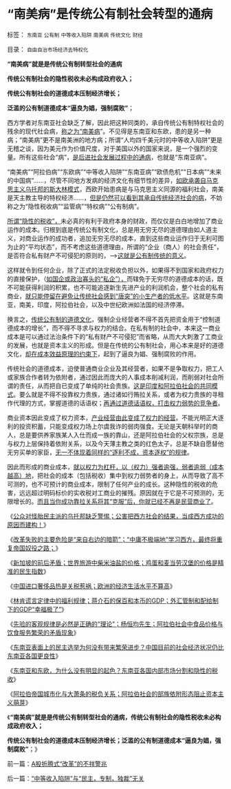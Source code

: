 # “南美病”是传统公有制社会转型的通病

标签： `东南亚` `公有制` `中等收入陷阱` `南美病` `传统文化` `财经` 

目录： `自由自治市场经济去特权化`

**“南美病”就是是传统公有制转型社会的通病**

**传统公有制社会的隐性税收未必构成政府收入；**

**传统公有制社会的道德成本压制经济增长；**

**泛滥的公有制道德成本“逼良为娼，强制腐败”**；

西方学者对东南亚社会缺乏了解，因此把这种同类的，承自传统公有制特权社会的残余的现代社会病，[称之为“南美病](../../../2011/7/14/他信近似庇隆，英拉近似庇隆夫人，泰国近似阿根廷.md)”。不见得是东南亚和东欧，患的是另一种病；“南美病”更不是南美洲的地方病；所谓“人均四千美元时的中等收入陷阱”更是无稽之谈，因为美元作为价值尺度，对于美国以外的国家来说，是一个强烈的变量。所有这些社会“病”，[是后进社会发展过程中的通病](../../../2010/12/28/后发劣势突出表现在“进步分子”愚昧反动.md)，也就是“东南亚病”。

“南美病”“阿拉伯病”“东欧病”“中等收入陷阱”“东南亚病”“欧债危机”“日本病”“未来的中国病”……，尽管不同地方发病的经济文化有细节性的差异，[如欧承袭自马克思主义乌托邦的斯大林模式](../../../2012/6/1/苏联如果“不分裂”还能怎么着？.md)，西欧开始患病是与马克思主义同源的福利社会，南美是天主教主导的特权经济……，[但是仍然可以看到其承自传统经济社会的病](../../../2012/7/23/从公害知识分子到社会崩溃的经济危机流程.md)，不妨称之为“隐性税收病”“监管病”“特权病”“公有制病”。

[所谓“隐性的税收”，](../../../2012/3/6/公共服务“差别定价”将导致巨大而低效的隐性税收.md)未必真的有利于政府本身的财政，而仅仅是白白地增加了商业运作的成本。归根到底是传统公有制文化，总是用无穷无尽的道德理由如人道主义，对商业运作的成功者，追加无穷无尽的成本，直到这些商业运作归于无利可图为止的“平均状态”，而不考虑这些道德理由，所谓的“企业（商人）的社会责任”，是否符合私有财产不可侵犯的原则的，——>[这就是公有制传统的意义](http://darthvad.blog.163.com/blog/static/5339947020111128253230/)。

这样就令到任何企业，除了正式的法定税收负担以外，如果得不到国家和政府权力的直接保护，（[如国企或政治寡头的“私企”），](../../../2012/7/6/“国家财富”掠自何方？默认归属权比人权宣言简明精确.md)而辖免于无穷尽的道德成本的话，既不可能获得利润的积累，也不可能追逐新生先进产业的利润机会，整个社会的私有商业，[就只能停留在避免让传统社会感到“唐突”的小生产者的低水平](../../../2009/2/7/“不患贫而患不均”是伪公平，是特权化，社会等级化.md)。这就是东南亚，南美，印度，阿拉伯社会，以及中世纪欧洲如法国的经济停滞。

换言之，[传统公有制的道德文化](../../../2008/5/20/不要让企业的“被动摊派”变成“社会责任”.md)，强制企业经营者不得不首先把资金用于“控制道德成本的增长”，而不得不寻求与权力的结合。在私有制的社会中，本来这一商业成本是可以通过法治条件下的“私有财产不可侵犯”而省略，从而大大刺激了工商业的发展，也就是资本主义的形成。但是在传统的公有制社会，用心本来是好的道德文化，[却在成本效益原理的约束下](../../../2010/4/20/人性决定利益；利益-&gt;经济；经济-&gt;政治；政治-&gt;军事.md)，起到了逼良为娼、强制腐败的作用。

传统社会的道德成本，迫使普通商业企业及其经营者，如果不是争取权力，把工人或家族合作者转为依附者，通过因此而庞大的人事成本削减利润，而削弱对社会所谓的责任，从而把自已变成了单纯的社会贵族。[这是印度和阿拉伯社会的共同模式](../../../2011/1/7/印度的“西方式民主”虚有其表.md)。要么就是不得不投靠权力贵族，通过诸如行贿拉关系，或者为权力贵族的寻租作代理的方式，掌握道德的话语权；[再通过道德话语权，打击权力弱势的竞争者](../../../2012/7/23/从公害知识分子到社会崩溃的经济危机流程.md)。

商业资本因此变成了权力资本，[产业经营由此变成了权力的经营](../../../2009/5/14/权力经营的风险和成本.md)。不能光明正大逐利的投资积蓄，只能变成权力场上尔虞我诈的弱肉强食。无论是天朝科举时的商人，总是要供养家族某人入仕而成一族的靠山，还是阿拉伯社会的父权宗族，总是与权力上层保持着依附关系，以及今天薄主教之类的红色太子，总是不缺自愿替他无穷买单的家臣，[无一不体现着同样的“逐利不成，资本逐权”的规律](../../../2011/6/17/逐利的资本保证了物美价廉高安全性.md)。

因此而形成的商业成本，[就以权力为杠杆，以（权力）强者逾强，弱者逾弱（成本越高）地](../../../2010/12/23/进化论“近种相残”人类最严重和人类纪.md)，把社会的成本（包括税收）集中到权力弱势者的身上，从而导致了高不可测的，也不可预计的商业成本，限制了任何产业的成长。这种隐性的税收的危害，远远超过明码标价的实收税对工商业的摧残。原因就在于它是不可预测的，无限增长的。[而且当你成功靠拉关系将其“克服”后，你就已经不再是民营商业了](../../../2009/12/2/浑身国企病的中国民营企业.md)。

《[公众对怪胎民主派的乌托邦缺乏警惕；公害把西方社会的结果，当成西方成功的原因而建构！](../../../2012/8/25/公众对怪胎民主的“右派”缺乏警惕；.md)》

《[改革失败的主要危险是“来自右边的暗箭”；“中庸不极端地”学习西方，最终将重复帝国奴役之路；](../../../2012/8/25/改革失败的主要危险是“右派的暗箭”.md)》

《[新加坡的前后矛盾；世界旅游中柴米油盐的价格；鸡蛋和麦当劳汉堡的价格是精准的民生指数](../../../2012/8/25/世界旅游中的柴米油盐和谢百三的前后矛盾.md)》

《[中国进口奢侈品热是关税惹祸；欧洲的经济生活水平不算高](../../../2012/8/26/欧洲经济生活水平不算高.md)》

《[林肯谎言定律中的福利规律；蒋介石的保百和本币的GDP；外汇管制和配给制下的GDP“幸福极了”](../../../2012/8/26/林肯谎言定律的福利，蒋介石的保百GDP.md)》

《[先验的客观规律是必然是正确的“理论”；杨恒均先生；阿拉伯社会中食品价格与饮食服务繁荣的矛盾现象](../../../2012/8/26/先验的客观规律是必然是正确的“理论”.md)》

《[东南亚表面上的民主选举为何没有带来繁荣进步？中国目前的社会经济状况仍比东南亚各国更良性](../../../2012/8/26/东南亚表面上的民主选举为何没有带来繁荣富裕？.md)》

《[东南亚和东欧，为什么没有明显的起色？东南亚各国内部市场分割和隐性的税收](../../../2012/8/27/东南亚和东欧“民主”后，为什么没有明显的起色？.md)》

《[阿拉伯帝国城市化与大萧条的税负关系；阿拉伯社会的部族依附形态阻止资本主义萌芽](../../../2012/8/27/阿拉伯帝国的城市化导致的大萧条，社会大衰退！.md)》

《**“南美病”就是是传统公有制转型社会的通病，传统公有制社会的隐性税收未必构成政府收入；**

**传统公有制社会的道德成本压制经济增长；泛滥的公有制道德成本“逼良为娼，强制腐败”**；》

前一篇：[A股折腾式“改革”的不祥警兆](../../../2012/8/27/A股折腾式“改革”的不祥警兆.md)

后一篇：[“中等收入陷阱”与“民主，专制，独裁”无关](../../../2012/8/28/“中等收入陷阱”与“民主，专制，独裁”无关.md)